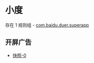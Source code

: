 # 小度

存在 1 规则组 - [com.baidu.duer.superapp](/src/apps/com.baidu.duer.superapp.ts)

## 开屏广告

- [快照-0](https://i.gkd.li/i/14204175)
